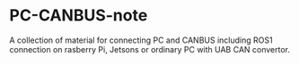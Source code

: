 # PC-CANBUS-note
A collection of material for connecting PC and CANBUS including ROS1 connection on rasberry Pi, Jetsons or ordinary PC with UAB CAN convertor.
